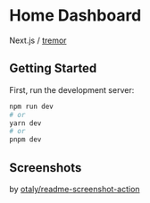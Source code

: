 # Home Dashboard

Next.js / [tremor](https://www.tremor.so/)

## Getting Started

First, run the development server:

```bash
npm run dev
# or
yarn dev
# or
pnpm dev
```

## Screenshots

by [otaly/readme-screenshot-action](https://github.com/otaly/readme-screenshot-action)

